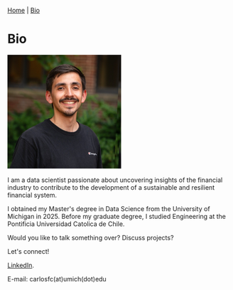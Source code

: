 [Home](index.md) | [Bio](bio.md)

# Bio

<img src="1736802464788.jpg" alt="Headshot" width=256 height=256>

I am a data scientist passionate about uncovering insights of the financial industry to contribute to the development of a sustainable and resilient financial system. 

I obtained my Master's degree in Data Science from the University of Michigan in 2025. Before my graduate degree, I studied Engineering at the Pontificia Universidad Catolica de Chile.

Would you like to talk something over? Discuss projects?

Let's connect!


[LinkedIn](https://www.linkedin.com/in/carlos-fc/).


E-mail: carlosfc(at)umich(dot)edu